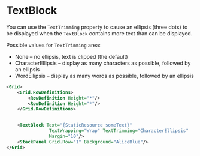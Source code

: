 # TextBlock

You can use the `TextTrimming` property to cause an ellipsis (three dots) to be displayed when the `TextBlock` contains more text than can be displayed.

Possible values for `TextTrimming` area:

- None – no ellipsis, text is clipped (the default)
- CharacterEllipsis – display as many characters as possible, followed by an ellipsis
- WordEllipsis – display as many words as possible, followed by an ellipsis

```xml
<Grid>
    <Grid.RowDefinitions>
        <RowDefinition Height="*"/>
        <RowDefinition Height="*"/>
    </Grid.RowDefinitions>


    <TextBlock Text="{StaticResource someText}"
                TextWrapping="Wrap" TextTrimming="CharacterEllipsis"
                Margin="10"/>
    <StackPanel Grid.Row="1" Background="AliceBlue"/>
</Grid>
```
<!--stackedit_data:
eyJoaXN0b3J5IjpbLTE2NjIzNjMxNzZdfQ==
-->